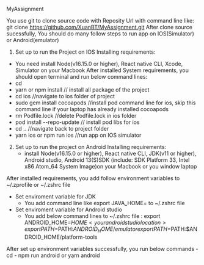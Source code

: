 MyAssignment

You use git to clone source code with Reposity Url with command line like: git clone https://github.com/XuanBT/MyAssignment.git
After clone source sucessfully, You should do many follow steps to run app on IOS(Simulator) or Android(emulator)

1. Set up to run the Project on IOS
  Installing requirements:
  - You need install Node(v16.15.0 or higher), React native CLI, Xcode, Simulator on your Macbook
  After installed System requirements, you should open terminal and run below command lines:
  - cd <Project folder>
  - yarn or npm install // install all package of the project
  - cd ios //navigate to ios folder of project
  - sudo gem install cocoapods //install pod command line for ios, skip this command line if your laptop has already installed cocoapods
  - rm Podfile.lock   //delete Podfile.lock in ios folder
  - pod install --repo-update   // install pod libs for ios
  - cd .. //navigate back to project folder
  - yarn ios or npm run ios  //run app on IOS simulator

2. Set up to run the project on Android
  Installing requirements:
   - install Node(v16.15.0 or higher), React native CLI, JDK(v11 or higher), Android studio, Android 13(S)SDK (include: SDK Platform 33, Intel x86 Atom_64 System Image)on your Macbook or you window laptop

  After installed requirements, you add follow environment variables to ~/.zprofile or ~/.zshrc file
   + Set enviroment variable for JDK
     - You add command line like export JAVA_HOME=<your JDK installation location> to  ~/.zshrc file
   + Set enviroment variable for Android studio
     - You add below command lines to ~/.zshrc file :
       export ANDROID_HOME=$HOME<your android studio location>
       export PATH=$PATH:$ANDROID_HOME/emulator
       export PATH=$PATH:$ANDROID_HOME/platform-tools
  
  After set up environment variables successfully, you run below commands
    - cd <Project folder>
    - npm run android or yarn android

